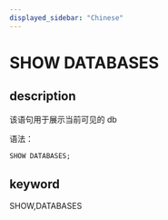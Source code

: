 ```yaml
---
displayed_sidebar: "Chinese"
---
```


# SHOW DATABASES

## description

该语句用于展示当前可见的 db

语法：

```sql
SHOW DATABASES;
```

## keyword

SHOW,DATABASES
